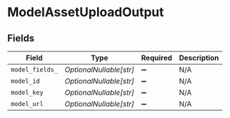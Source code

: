 # ModelAssetUploadOutput


## Fields

| Field                   | Type                    | Required                | Description             |
| ----------------------- | ----------------------- | ----------------------- | ----------------------- |
| `model_fields_`         | *OptionalNullable[str]* | :heavy_minus_sign:      | N/A                     |
| `model_id`              | *OptionalNullable[str]* | :heavy_minus_sign:      | N/A                     |
| `model_key`             | *OptionalNullable[str]* | :heavy_minus_sign:      | N/A                     |
| `model_url`             | *OptionalNullable[str]* | :heavy_minus_sign:      | N/A                     |